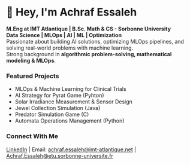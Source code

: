 # 👋 Hey, I'm Achraf Essaleh  
 **M.Eng at IMT Atlantique | B.Sc. Math & CS - Sorbonne University**  
 **Data Science | MLOps | AI | ML | Optimization**  
 Passionate about building AI solutions, optimizing MLOps pipelines, and solving real-world problems with machine learning.  
 Strong background in **algorithmic problem-solving, mathematical modeling & MLOps**.  

###  Featured Projects  
- MLOps & Machine Learning for Clinical Trials  
- AI Strategy for Pyrat Game (Pyhton)
- Solar Irradiance Measurement & Sensor Design  
- Jewel Collection Simulation (Java)
- Predator Simulation Game (C)  
- Automata Operations Management (Python)  

###  Connect With Me  
[LinkedIn](www.linkedin.com/in/achraf-e-305baa283) | Email: [achraf.essaleh@imt-atlantique.net](mailto:achraf.essaleh@imt-atlantique.net) | [Achraf.Essaleh@etu.sorbonne-universite.fr](mailto:Achraf.Essaleh@etu.sorbonne-universite.fr)



